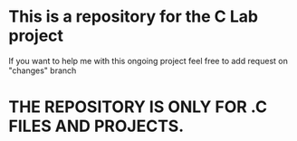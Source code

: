 # This is a repository for the C Lab project
If you want to help me with this ongoing project feel free to add request on "changes" branch

# THE REPOSITORY IS ONLY FOR .C FILES AND PROJECTS.
